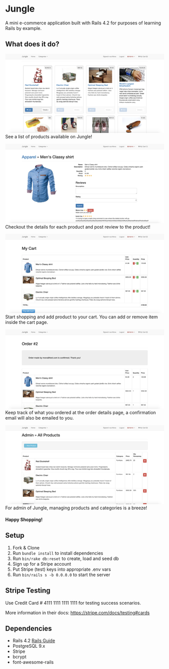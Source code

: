 # Jungle

A mini e-commerce application built with Rails 4.2 for purposes of learning Rails by example.

## What does it do?
!["Home"](https://github.com/karen1au/jungle-rails/blob/master/doc/home.png?raw=true)
See a list of products available on Jungle!

!["Details"](https://github.com/karen1au/jungle-rails/blob/master/doc/details.png?raw=true)
Checkout the details for each product and post review to the product!

!["Cart"](https://github.com/karen1au/jungle-rails/blob/master/doc/cart.png?raw=true)
Start shopping and add product to your cart. You can add or remove item inside the cart page.

!["Order"](https://github.com/karen1au/jungle-rails/blob/master/doc/order.png?raw=true)
Keep track of what you ordered at the order details page, a confirmation email will also be emailed to you.

!["Admin"](https://github.com/karen1au/jungle-rails/blob/master/doc/admin.png?raw=true)
For admin of Jungle, managing products and categories is a breeze!

#### Happy Shopping!

## Setup

1. Fork & Clone
2. Run `bundle install` to install dependencies
5. Run `bin/rake db:reset` to create, load and seed db
7. Sign up for a Stripe account
8. Put Stripe (test) keys into appropriate .env vars
9. Run `bin/rails s -b 0.0.0.0` to start the server

## Stripe Testing

Use Credit Card # 4111 1111 1111 1111 for testing success scenarios.

More information in their docs: <https://stripe.com/docs/testing#cards>

## Dependencies

* Rails 4.2 [Rails Guide](http://guides.rubyonrails.org/v4.2/)
* PostgreSQL 9.x
* Stripe
* bcrypt
* font-awesome-rails
